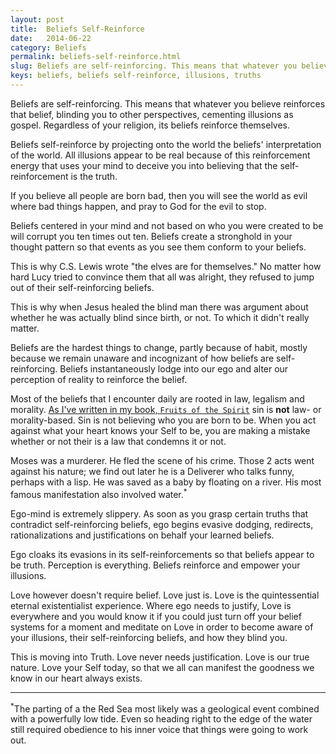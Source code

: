 ```yaml
---
layout: post
title:  Beliefs Self-Reinforce
date:   2014-06-22
category: Beliefs
permalink: beliefs-self-reinforce.html
slug: Beliefs are self-reinforcing. This means that whatever you believe reinforces that belief, blinding you to other ways. Regardless of your religion, its beliefs reinforce themselves.
keys: beliefs, beliefs self-reinforce, illusions, truths
---
```

Beliefs are self-reinforcing. This means that whatever you believe reinforces that belief, blinding you to other perspectives, cementing illusions as gospel. Regardless of your religion, its beliefs reinforce themselves.

Beliefs self-reinforce by projecting onto the world the beliefs' interpretation of the world. All illusions appear to be real because of this reinforcement energy that uses your mind to deceive you into believing that the self-reinforcement is the truth.

If you believe all people are born bad, then you will see the world as evil where bad things happen, and pray to God for the evil to stop.

Beliefs centered in your mind and not based on who you were created to be will corrupt you ten times out ten. Beliefs create a stronghold in your thought pattern so that events as you see them conform to your beliefs.

This is why C.S. Lewis wrote "the elves are for themselves." No matter how hard Lucy tried to convince them that all was alright, they refused to jump out of their self-reinforcing beliefs.

This is why when Jesus healed the blind man there was argument about whether he was actually blind since birth, or not. To which it didn't really matter.

Beliefs are the hardest things to change, partly because of habit, mostly because we remain unaware and incognizant of how beliefs are self-reinforcing. Beliefs instantaneously lodge into our ego and alter our perception of reality to reinforce the belief.

Most of the beliefs that I encounter daily are rooted in law, legalism and morality. [As I've written in my book, `Fruits of the Spirit`][leanpub] sin is **not** law- or morality-based. Sin is not believing who you are born to be. When you act against what your heart knows your Self to be, you are making a mistake whether or not their is a law that condemns it or not.

Moses was a murderer. He fled the scene of his crime. Those 2 acts went against his nature; we find out later he is a Deliverer who talks funny, perhaps with a lisp. He was saved as a baby by floating on a river. His most famous manifestation also involved water.<sup>*</sup>

Ego-mind is extremely slippery. As soon as you grasp certain truths that contradict self-reinforcing beliefs, ego begins evasive dodging, redirects, rationalizations and justifications on behalf your learned beliefs.

Ego cloaks its evasions in its self-reinforcements so that beliefs appear to be truth. Perception is everything. Beliefs reinforce and empower your illusions.

Love however doesn't require belief. Love just is. Love is the quintessential eternal existentialist experience. Where ego needs to justify, Love is everywhere and you would know it if you could just turn off your belief systems for a moment and meditate on Love in order to become aware of your illusions, their self-reinforcing beliefs, and how they blind you.

This is moving into Truth. Love never needs justification. Love is our true nature. Love your Self today, so that we all can manifest the goodness we know in our heart always exists.
<hr />
<sup>*</sup>The parting of a the Red Sea most likely was a geological event combined with a powerfully low tide. Even so heading right to the edge of the water still required obedience to his inner voice that things were going to work out.

[leanpub]: https://leanpub.com/fruitsofthespirit